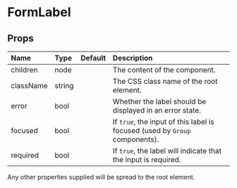 FormLabel
=========



Props
-----

| Name | Type | Default | Description |
|:-----|:-----|:--------|:------------|
| children | node |  | The content of the component. |
| className | string |  | The CSS class name of the root element. |
| error | bool |  | Whether the label should be displayed in an error state. |
| focused | bool |  | If `true`, the input of this label is focused (used by `Group` components). |
| required | bool |  | If `true`, the label will indicate that the input is required. |

Any other properties supplied will be spread to the root element.
